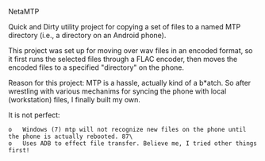 NetaMTP

Quick and Dirty utility project for copying a set of files to a named MTP directory (i.e., a directory on an Android phone).

This project was set up for moving over wav files in an encoded format, so it first runs the selected files through a FLAC encoder, then moves the encoded files to a specified "directory" on the phone.

Reason for this project: MTP is a hassle, actually kind of a b*atch.  So after wrestling with various mechanims for syncing the phone with local (workstation) files, I finally built my own.

It is not perfect:

	o	Windows (7) mtp will not recognize new files on the phone until the phone is actually rebooted. 87\
	o	Uses ADB to effect file transfer. Believe me, I tried other things first!



